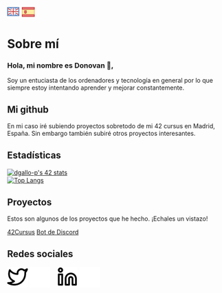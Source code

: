 [![eng](logos/gb.png)](README.md) ![es](logos/esp.png)
# Sobre mí

### Hola, mi nombre es Donovan 👋,
Soy un entuciasta de los ordenadores y tecnología en general por lo que siempre estoy intentando aprender y mejorar constantemente.

## Mi github

En mi caso iré subiendo proyectos sobretodo de mi 42 cursus en Madrid, España.
Sin embargo también subiré otros proyectos interesantes.

## Estadísticas

<a href="text-align:center">
	<img align="center" src="https://badge42.herokuapp.com/api/stats/dgallo-p?privacyEmail=true&privacyName=true" alt="dgallo-p's 42 stats"/>
</a>
<br>
<a href="https://github.com/anuraghazra/github-readme-stats">
  <img align="center" src="https://github-readme-stats.vercel.app/api/top-langs/?username=dgallop&hide=HTML,G-code,scss,css&theme=radical&langs_count=6" alt="Top Langs"/>
</a>
<br>

## Proyectos

Estos son algunos de los proyectos que he hecho. ¡Echales un vistazo!

[42Cursus](https://github.com/dgallop/42Cursus)
[Bot de Discord](https://github.com/dgallop/discord_bot)

## Redes sociales

[![website](./logos/twitter-light.svg)](https://twitter.com/dgallop#gh-light-mode-only)
[![website](./logos/twitter-dark.svg)](https://twitter.com/dgallop#gh-dark-mode-only)
&nbsp;&nbsp;
[![website](./logos/linkedin-light.svg)](https://twitter.com/dgallop#gh-light-mode-only)
[![website](./logos/linkedin-dark.svg)](https://twitter.com/dgallop#gh-dark-mode-only)
&nbsp;&nbsp;


